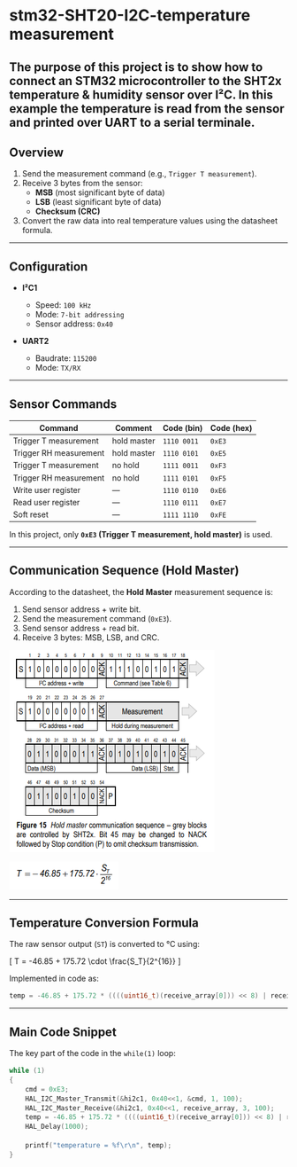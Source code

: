 # stm32-SHT20-I2C-temperature measurement

The purpose of this project is to show how to connect an STM32 microcontroller to the SHT2x temperature & humidity sensor over I²C.
In this example the temperature is read from the sensor and printed over UART to a serial terminale.
---

## Overview

1. Send the measurement command (e.g., `Trigger T measurement`).  
2. Receive 3 bytes from the sensor:  
   - **MSB** (most significant byte of data)  
   - **LSB** (least significant byte of data)  
   - **Checksum (CRC)**  
3. Convert the raw data into real temperature values using the datasheet formula.

---

## Configuration

* **I²C1**

  * Speed: `100 kHz`
  * Mode: `7-bit addressing`
  * Sensor address: `0x40`

* **UART2**

  * Baudrate: `115200`
  * Mode: `TX/RX`

---

## Sensor Commands

| Command                  | Comment       | Code (bin)  | Code (hex) |
|---------------------------|---------------|-------------|------------|
| Trigger T measurement     | hold master   | `1110 0011` | `0xE3`     |
| Trigger RH measurement    | hold master   | `1110 0101` | `0xE5`     |
| Trigger T measurement     | no hold       | `1111 0011` | `0xF3`     |
| Trigger RH measurement    | no hold       | `1111 0101` | `0xF5`     |
| Write user register       | —             | `1110 0110` | `0xE6`     |
| Read user register        | —             | `1110 0111` | `0xE7`     |
| Soft reset                | —             | `1111 1110` | `0xFE`     |

In this project, only **`0xE3` (Trigger T measurement, hold master)** is used.

---

## Communication Sequence (Hold Master)

According to the datasheet, the **Hold Master** measurement sequence is:

1. Send sensor address + write bit.  
2. Send the measurement command (`0xE3`).  
3. Send sensor address + read bit.  
4. Receive 3 bytes: MSB, LSB, and CRC.  

![Hold master communication sequence](https://github.com/Negar-Mahmoudy/stm32-sht2x-i2c/blob/main/images/2.png?raw=true)

![Temperature Formula](https://github.com/Negar-Mahmoudy/stm32-sht2x-i2c/blob/main/images/3.png?raw=true)

---

## Temperature Conversion Formula

The raw sensor output (`ST`) is converted to °C using:

\[
T = -46.85 + 175.72 \cdot \frac{S_T}{2^{16}}
\]

Implemented in code as:

```c
temp = -46.85 + 175.72 * ((((uint16_t)(receive_array[0])) << 8) | receive_array[1]) / 65536.0;
````

---

## Main Code Snippet

The key part of the code in the `while(1)` loop:

```c
while (1)
{
    cmd = 0xE3;   
    HAL_I2C_Master_Transmit(&hi2c1, 0x40<<1, &cmd, 1, 100); 
    HAL_I2C_Master_Receive(&hi2c1, 0x40<<1, receive_array, 3, 100); 
    temp = -46.85 + 175.72 * ((((uint16_t)(receive_array[0])) << 8) | receive_array[1]) / 65536.0; // Convert to °C
    HAL_Delay(1000);

    printf("temperature = %f\r\n", temp); 
}
```
